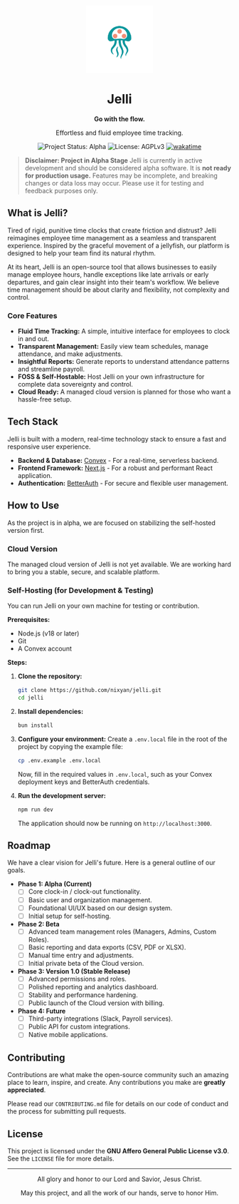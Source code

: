 <div align="center">
  <img src="./public/images/logos/jelli.svg" alt="Jelli Logo" width="150">
  <h1>Jelli</h1>
  <p><strong>Go with the flow.</strong></p>
  <p>Effortless and fluid employee time tracking.</p>
  
  <p>
    <img src="https://img.shields.io/badge/status-alpha-orange.svg" alt="Project Status: Alpha">
    <img src="https://img.shields.io/badge/license-AGPL--3.0--only-blue.svg" alt="License: AGPLv3">
		<a href="https://wakatime.com/badge/user/e0979afa-f854-452d-b8a8-56f9d69eaa3b/project/75e8b4eb-1106-4289-8d37-41fe2099e16a"><img src="https://wakatime.com/badge/user/e0979afa-f854-452d-b8a8-56f9d69eaa3b/project/75e8b4eb-1106-4289-8d37-41fe2099e16a.svg" alt="wakatime"></a>
  </p>
</div>

> **Disclaimer: Project in Alpha Stage**
> Jelli is currently in active development and should be considered alpha software. It is **not ready for production usage.** Features may be incomplete, and breaking changes or data loss may occur. Please use it for testing and feedback purposes only.

## What is Jelli?

Tired of rigid, punitive time clocks that create friction and distrust? Jelli reimagines employee time management as a seamless and transparent experience. Inspired by the graceful movement of a jellyfish, our platform is designed to help your team find its natural rhythm.

At its heart, Jelli is an open-source tool that allows businesses to easily manage employee hours, handle exceptions like late arrivals or early departures, and gain clear insight into their team's workflow. We believe time management should be about clarity and flexibility, not complexity and control.

### Core Features

*   **Fluid Time Tracking:** A simple, intuitive interface for employees to clock in and out.
*   **Transparent Management:** Easily view team schedules, manage attendance, and make adjustments.
*   **Insightful Reports:** Generate reports to understand attendance patterns and streamline payroll.
*   **FOSS & Self-Hostable:** Host Jelli on your own infrastructure for complete data sovereignty and control.
*   **Cloud Ready:** A managed cloud version is planned for those who want a hassle-free setup.

## Tech Stack

Jelli is built with a modern, real-time technology stack to ensure a fast and responsive user experience.

*   **Backend & Database:** [Convex](https://www.convex.dev/) - For a real-time, serverless backend.
*   **Frontend Framework:** [Next.js](https://nextjs.org/) - For a robust and performant React application.
*   **Authentication:** [BetterAuth](https://better-auth.com/) - For secure and flexible user management.

## How to Use

As the project is in alpha, we are focused on stabilizing the self-hosted version first.

### Cloud Version

The managed cloud version of Jelli is not yet available. We are working hard to bring you a stable, secure, and scalable platform.

### Self-Hosting (for Development & Testing)

You can run Jelli on your own machine for testing or contribution.

**Prerequisites:**
*   Node.js (v18 or later)
*   Git
*   A Convex account

**Steps:**

1.  **Clone the repository:**
    ```bash
    git clone https://github.com/nixyan/jelli.git
    cd jelli
    ```

2.  **Install dependencies:**
    ```bash
    bun install
    ```

3.  **Configure your environment:**
    Create a `.env.local` file in the root of the project by copying the example file:
    ```bash
    cp .env.example .env.local
    ```
    Now, fill in the required values in `.env.local`, such as your Convex deployment keys and BetterAuth credentials.

4.  **Run the development server:**
    ```bash
    npm run dev
    ```
    The application should now be running on `http://localhost:3000`.

## Roadmap

We have a clear vision for Jelli's future. Here is a general outline of our goals.

*   **Phase 1: Alpha (Current)**
    *   [ ] Core clock-in / clock-out functionality.
    *   [ ] Basic user and organization management.
    *   [ ] Foundational UI/UX based on our design system.
    *   [ ] Initial setup for self-hosting.

*   **Phase 2: Beta**
    *   [ ] Advanced team management roles (Managers, Admins, Custom Roles).
    *   [ ] Basic reporting and data exports (CSV, PDF or XLSX).
    *   [ ] Manual time entry and adjustments.
    *   [ ] Initial private beta of the Cloud version.

*   **Phase 3: Version 1.0 (Stable Release)**
    *   [ ] Advanced permissions and roles.
    *   [ ] Polished reporting and analytics dashboard.
    *   [ ] Stability and performance hardening.
    *   [ ] Public launch of the Cloud version with billing.

*   **Phase 4: Future**
    *   [ ] Third-party integrations (Slack, Payroll services).
    *   [ ] Public API for custom integrations.
    *   [ ] Native mobile applications.

## Contributing

Contributions are what make the open-source community such an amazing place to learn, inspire, and create. Any contributions you make are **greatly appreciated**.

Please read our `CONTRIBUTING.md` file for details on our code of conduct and the process for submitting pull requests.

## License

This project is licensed under the **GNU Affero General Public License v3.0**. See the `LICENSE` file for more details.

---

<div align="center">
  <p>All glory and honor to our Lord and Savior, Jesus Christ.</p>
  <p>May this project, and all the work of our hands, serve to honor Him.</p>
</div>